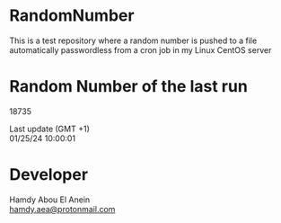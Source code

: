 # RandomNumber    
This is a test repository where a random number is pushed to a file automatically passwordless from a cron job in my Linux CentOS server    
# Random Number of the last run   
18735
      
Last update (GMT +1)    
01/25/24 10:00:01
# Developer    
Hamdy Abou El Anein   
hamdy.aea@protonmail.com
